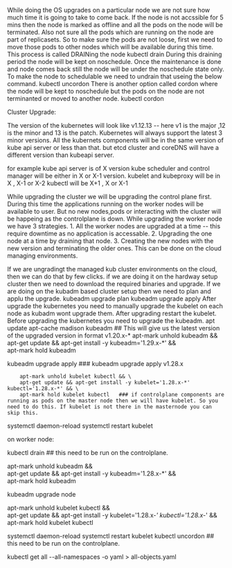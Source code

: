 While doing the OS upgrades on a particular node we are not sure how much time it is going to take to come back.
If the node is not accssible for 5 mins then the node is marked as offline and all the pods on the node will be terminated.
Also not sure all the pods which are running on the node are part of replicasets. So to make sure the pods are not loose, first we need to move those pods to other nodes which will be available during this time. This process is called DRAINing the node
kubectl drain <nodename>
During this draining period the node will be kept on noschedule.
Once the maintenance is done and node comes back still the node will be under the noschedule state only.
To make the node to schedulable we need to undrain that useing the below command.
kubectl uncordon <nodename> 
There is another option called cordon where the node will be kept to noschedule but the pods on the node are not terminanted or moved to another node.
kubectl cordon <nodename>


Cluster Upgrade:

The version of the kubernetes will look like v1.12.13 -- here v1 is the major ,12 is the minor and 13 is the patch.
Kubernetes will always support the latest 3 minor versions.
All the kubernets components will be in the same version of kube api server or less than that. but etcd cluster and coreDNS will have a different version than kubeapi server.

for example kube api server is of X version
            kube scheduler and control manager will be either in X or X-1 version.
            kubelet and kubeproxy will be in X , X-1 or X-2
            kubectl will be X+1 , X or X-1

While upgrading the cluster we will be upgrading the control plane first. During this time the applications running on the worker nodes will be available to user. But no new nodes,pods or interacting with the cluster will be happeing as the controlplane is down.
While upgrading the worker node we  have 3 strategies.
    1. All the worker nodes are upgraded at a time -- this require downtime as no application is accessable.
    2. Upgrading the one node at a time by draining that node.
    3. Creating the new nodes with the new version and terminating the older ones. This can be done on the cloud managing environments.

If we are ungradingt the managed kub cluster environments on the cloud, then we can do that by few clicks.
if we are doing it on the hardway setup cluster then we need to download the required binaries and upgrade.
If we are doing on the kubadm based cluster setup then we need to plan and applu the upgrade.
    kubeadm upgrade plan
    kubeadm upgrade apply
After upgrade the kubernetes you need to manually upgrade the kubelet on each node as kubadm wont upgrade them. After upgrading restart the kubelet.
Before upgrading the kubernetes you need to upgrade the kubeadm.
        apt update
        apt-cache madison kubeadm ## This will give us the latest version of the upgraded version in format v1.20.x-*
        apt-mark unhold kubeadm && \
        apt-get update && apt-get install -y kubeadm='1.29.x-*' && \
        apt-mark hold kubeadm

kubeadm upgrade apply <version>   ### kubeadm upgrade apply v1.28.x

        apt-mark unhold kubelet kubectl && \
        apt-get update && apt-get install -y kubelet='1.28.x-*' kubectl='1.28.x-*' && \
        apt-mark hold kubelet kubectl   ### if controlplane components are running as pods on the master node then we will have kubelet. So you need to do this. If kubelet is not there in the masternode you can skip this.
systemctl daemon-reload
systemctl restart kubelet

on worker node:

kubectl drain <nodename>  ## this need to be run on the controlplane.

apt-mark unhold kubeadm && \
apt-get update && apt-get install -y kubeadm='1.28.x-*' && \
apt-mark hold kubeadm

kubeadm upgrade node

apt-mark unhold kubelet kubectl && \
apt-get update && apt-get install -y kubelet='1.28.x-*' kubectl='1.28.x-*' && \
apt-mark hold kubelet kubectl

systemctl daemon-reload
systemctl restart kubelet
kubectl uncordon <nodename>  ## this need to be run on the controlplane.

kubectl get all --all-namespaces -o yaml > all-objects.yaml





